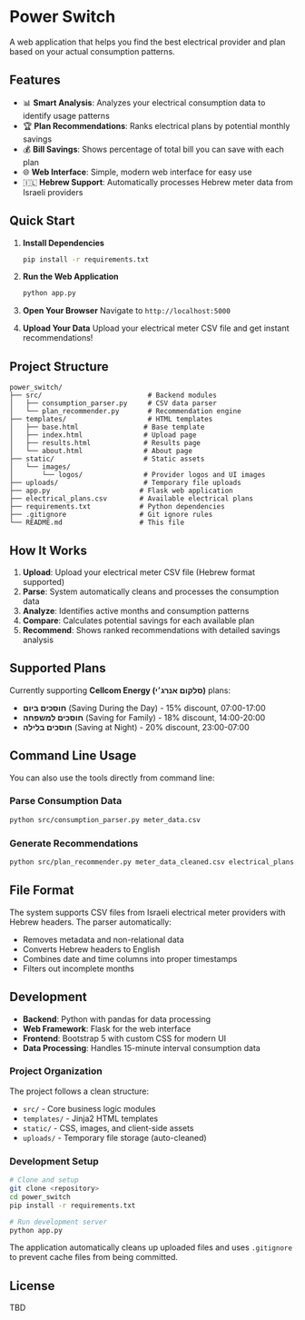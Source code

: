 # Power Switch

A web application that helps you find the best electrical provider and plan based on your actual consumption patterns.

## Features

- 📊 **Smart Analysis**: Analyzes your electrical consumption data to identify usage patterns
- 🏆 **Plan Recommendations**: Ranks electrical plans by potential monthly savings
- 💰 **Bill Savings**: Shows percentage of total bill you can save with each plan
- 🌐 **Web Interface**: Simple, modern web interface for easy use
- 🇮🇱 **Hebrew Support**: Automatically processes Hebrew meter data from Israeli providers

## Quick Start

1. **Install Dependencies**
   ```bash
   pip install -r requirements.txt
   ```

2. **Run the Web Application**
   ```bash
   python app.py
   ```

3. **Open Your Browser**
   Navigate to `http://localhost:5000`

4. **Upload Your Data**
   Upload your electrical meter CSV file and get instant recommendations!

## Project Structure

```
power_switch/
├── src/                          # Backend modules
│   ├── consumption_parser.py     # CSV data parser
│   └── plan_recommender.py       # Recommendation engine
├── templates/                    # HTML templates
│   ├── base.html                # Base template
│   ├── index.html               # Upload page
│   ├── results.html             # Results page
│   └── about.html               # About page
├── static/                      # Static assets
│   └── images/
│       └── logos/               # Provider logos and UI images
├── uploads/                     # Temporary file uploads
├── app.py                      # Flask web application
├── electrical_plans.csv        # Available electrical plans
├── requirements.txt            # Python dependencies
├── .gitignore                  # Git ignore rules
└── README.md                   # This file
```

## How It Works

1. **Upload**: Upload your electrical meter CSV file (Hebrew format supported)
2. **Parse**: System automatically cleans and processes the consumption data
3. **Analyze**: Identifies active months and consumption patterns
4. **Compare**: Calculates potential savings for each available plan
5. **Recommend**: Shows ranked recommendations with detailed savings analysis

## Supported Plans

Currently supporting **Cellcom Energy (סלקום אנרג׳י)** plans:
- **חוסכים ביום** (Saving During the Day) - 15% discount, 07:00-17:00
- **חוסכים למשפחה** (Saving for Family) - 18% discount, 14:00-20:00  
- **חוסכים בלילה** (Saving at Night) - 20% discount, 23:00-07:00

## Command Line Usage

You can also use the tools directly from command line:

### Parse Consumption Data
```bash
python src/consumption_parser.py meter_data.csv
```

### Generate Recommendations
```bash
python src/plan_recommender.py meter_data_cleaned.csv electrical_plans.csv
```

## File Format

The system supports CSV files from Israeli electrical meter providers with Hebrew headers. The parser automatically:
- Removes metadata and non-relational data
- Converts Hebrew headers to English
- Combines date and time columns into proper timestamps
- Filters out incomplete months

## Development

- **Backend**: Python with pandas for data processing
- **Web Framework**: Flask for the web interface
- **Frontend**: Bootstrap 5 with custom CSS for modern UI
- **Data Processing**: Handles 15-minute interval consumption data

### Project Organization

The project follows a clean structure:
- `src/` - Core business logic modules
- `templates/` - Jinja2 HTML templates
- `static/` - CSS, images, and client-side assets
- `uploads/` - Temporary file storage (auto-cleaned)

### Development Setup

```bash
# Clone and setup
git clone <repository>
cd power_switch
pip install -r requirements.txt

# Run development server
python app.py
```

The application automatically cleans up uploaded files and uses `.gitignore` to prevent cache files from being committed.

## License

TBD

